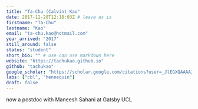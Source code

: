 ```yaml
---
title: "Ta-Chu (Calvin) Kao"
date: 2017-12-20T12:18:03Z # leave as is
firstname: "Ta-Chu"
lastname: "Kao"
email: "ta-chu.kao@hotmail.com"
year_arrived: "2017"
still_around: false
status: "student" 
short_bio: "" # use can use markdown here
website: "https://tachukao.github.io"
github: "tachukao"
google_scholar: "https://scholar.google.com/citations?user=_JlEGXQAAAAJ&hl=en"
labs: ["cbl", "hennequin"]
draft: false
---
```


now a postdoc with Maneesh Sahani at Gatsby UCL

